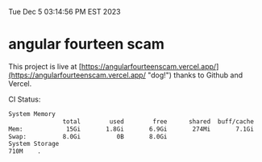 Tue Dec  5 03:14:56 PM EST 2023

# angular fourteen scam


This project is live at [https://angularfourteenscam.vercel.app/](https://angularfourteenscam.vercel.app/ "dog!") thanks to Github and Vercel.

CI Status: 

```bash
System Memory
               total        used        free      shared  buff/cache   available
Mem:            15Gi       1.8Gi       6.9Gi       274Mi       7.1Gi        13Gi
Swap:          8.0Gi          0B       8.0Gi
System Storage
710M	.
```
